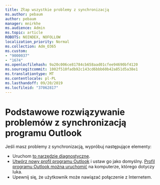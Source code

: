 ```yaml
---
title: Złap wszystkie problemy z synchronizacją
ms.author: pebaum
author: pebaum
manager: mnirkhe
ms.audience: Admin
ms.topic: article
ROBOTS: NOINDEX, NOFOLLOW
localization_priority: Normal
ms.collection: Adm_O365
ms.custom:
- "9000037"
- "1674"
ms.openlocfilehash: 9a20c006ce81784cb658aad01cfee94690bf4120
ms.sourcegitcommit: 1002f510fadb92c143cd6bbb60b42a851d5a38e1
ms.translationtype: MT
ms.contentlocale: pl-PL
ms.lasthandoff: 09/20/2019
ms.locfileid: "37062817"
---
```

# <a name="basic-outlook-sync-troubleshooting"></a>Podstawowe rozwiązywanie problemów z synchronizacją programu Outlook

Jeśli masz problemy z synchronizacją, wypróbuj następujące elementy:

- Uruchom [to narzędzie diagnostyczne](https://aka.ms/sara-outlooksendreceive).
- [Utwórz nowy profil programu Outlook](https://support.office.com/article/f544c1ba-3352-4b3b-be0b-8d42a540459d) i ustaw go jako domyślny. [Profil programu Outlook można uruchomić](https://aka.ms/SaRA-OutlookSetupProfile) na komputerze, którego dotyczy luka.
- Upewnij się, że użytkownik może nawiązać połączenie z Internetem. 